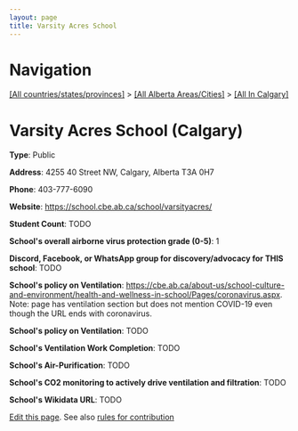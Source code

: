 ```yaml
---
layout: page
title: Varsity Acres School
---
```

# Navigation

[[All countries/states/provinces]](../../..) > [[All Alberta Areas/Cities]](../..) > [[All In Calgary]](..)

# Varsity Acres School (Calgary)

**Type**: Public

**Address**: 4255 40 Street NW, Calgary, Alberta T3A 0H7

**Phone**: 403-777-6090

**Website**: <https://school.cbe.ab.ca/school/varsityacres/>

**Student Count**: TODO

**School's overall airborne virus protection grade (0-5)**: 1

**Discord, Facebook, or WhatsApp group for discovery/advocacy for THIS school**: TODO

**School's policy on Ventilation**: <https://cbe.ab.ca/about-us/school-culture-and-environment/health-and-wellness-in-school/Pages/coronavirus.aspx>. Note: page has ventilation section but does not mention COVID-19 even though the URL ends with coronavirus.

**School's policy on Ventilation**: TODO

**School's Ventilation Work Completion**: TODO

**School's Air-Purification**: TODO

**School's CO2 monitoring to actively drive ventilation and filtration**: TODO

**School's Wikidata URL**: TODO


[Edit this page](https://github.com/ventilate-schools/AB/edit/main/./Calgary/Varsity_Acres_School.md). See also [rules for contribution](../../../contribution-rules/)